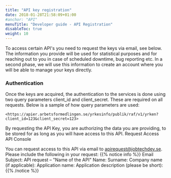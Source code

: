 ```yaml
---
title: "API key registration"
date: 2018-01-28T21:58:09+01:00
#anchor: "API"
menuTitle: "Developer guide - API Registration"
disableToc: true
weight: 10
---
```


To access certain API's you need to request the keys via email, see below. The information you provide will be used for statistical purposes and for reaching out to you in case of scheduled downtime, bug reporting etc. In a second phase, we will use this information to create an account where you will be able to manage your keys directly.
### Authentication

Once the keys are acquired, the authentication to the services is done using two query parameters client_id and client_secret. These are required on all requests. Below is a sample of how query parameters are used:
```
<https://apier.arbetsformedlingen.se/yrkesinfo/publik/raf/v1/yrken?client_id=123&client_secret=123>
```
By requesting the API Key, you are authorizing the data you are providing, to be stored for as long as you will have access to this API.
Request Access API Console

You can request access to this API via email to apirequest@jobtechdev.se. Please include the following in your request:
{{% notice info %}}
Email Subject: API request – "Name of the API"
Name:
Surname:
Company name (if applicable):
Application name:
Application description (please be short):
{{% /notice %}}
